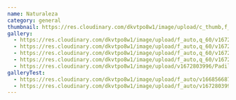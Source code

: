 ```yaml
---
name: Naturaleza
category: general
thumbnail: https://res.cloudinary.com/dkvtpo8w1/image/upload/c_thumb,f_auto,g_center,h_500,q_auto,w_300/v1672803996/PadillaPortfolio/pexels-luis-del-r%C3%ADo-15286.jpg
gallery:
  - https://res.cloudinary.com/dkvtpo8w1/image/upload/f_auto,q_60/v1672803996/PadillaPortfolio/pexels-luis-del-r%C3%ADo-15286.jpg
  - https://res.cloudinary.com/dkvtpo8w1/image/upload/f_auto,q_60/v1672804014/PadillaPortfolio/pexels-jacob-colvin-1761279.jpg
  - https://res.cloudinary.com/dkvtpo8w1/image/upload/f_auto,q_60/v1672804008/PadillaPortfolio/pexels-eberhard-grossgasteiger-572897.jpg
  - https://res.cloudinary.com/dkvtpo8w1/image/upload/f_auto,q_60/v1672803998/PadillaPortfolio/pexels-stein-egil-liland-3408744.jpg
  - https://res.cloudinary.com/dkvtpo8w1/image/upload/v1672803996/PadillaPortfolio/pexels-luis-del-r%C3%ADo-15286.jpg
galleryTest:
  - https://res.cloudinary.com/dkvtpo8w1/image/upload/f_auto/v1668566872/PadillaPortfolio/bridge-in-forest-minimalist-4k-w7.jpg
  - https://res.cloudinary.com/dkvtpo8w1/image/upload/f_auto/v1672803998/PadillaPortfolio/pexels-stein-egil-liland-3408744.jpg
---
```

